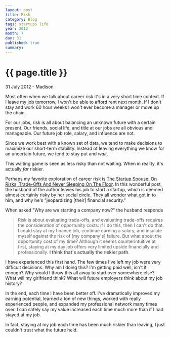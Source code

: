 ```yaml
---
layout: post
title: Risk
category: Blog
tags: startups life
year: 2012
month: 7
day: 31
published: true
summary: 
---
```


# {{ page.title }} #

<p class="meta">31 July 2012 - Madison</p>

Most often when we talk about career risk it's in a very short time context. If I leave my job tomorrow, I won't be able to afford rent next month. If I don't stay and work 60 hour weeks I won't ever become a manager or move up the chain.

For our jobs, risk is all about balancing an unknown future with a certain present. Our friends, social life, and title at our jobs are all obvious and manageable. Our future job role, salary, and influence are not.

Since we work best with a known set of data, we tend to make decisions to maximize our short-term stability. Instead of leaving everything we know for an uncertain future, we tend to stay put and *wait*.

This waiting game is seen as less risky than not waiting. When in reality, it's actually *far* riskier.

Perhaps my favorite exploration of career risk is [The Startup Spouse: On Risks, Trade-Offs And Never Sleeping On The Floor](http://onstartups.com/tabid/3339/bid/86543/The-Startup-Spouse-On-Risks-Trade-Offs-And-Never-Sleeping-On-The-Floor.aspx). In this wonderful post, the husband of the author leaves his job to start a startup, which is deemed almost certainly risky by her social circle. They all wonder what got in to him, and why he's "jeopardizing [their] financial security."

When asked "Why are we starting a company now?" the husband responds

> Risk is about evaluating trade-offs, and evaluating trade-offs requires the consideration of opportunity costs: if I do this, then I can't do that. I could stay at my finance job, continue earning a salary, and insulate myself against the risk of [my company's] failure. But what about the opportunity cost of my time?
> Although it seems counterintuitive at first, staying at my day job offers very limited upside financially and professionally. __I think that's actually the riskier path__.

I have experienced this first hand. The few times I've left my job were very difficult decisions. Why am I doing this? I'm getting paid well, isn't it enough? Why would I throw this all away to start over somewhere else? What will my girlfriend think? What will future employers think about my job history?

In the end, each time I have been better off. I've dramatically improved my earning potential, learned a ton of new things, worked with really experienced people, and expanded my professional network many times over. I can safely say my value increased each time much more than if I had stayed at my job.

In fact, staying at my job each time has been much riskier than leaving, I just couldn't trust what the future held.
